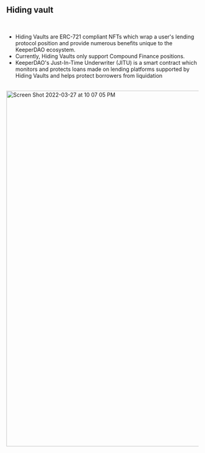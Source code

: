 ## Hiding vault

<br>

* Hiding Vaults are ERC-721 compliant NFTs which wrap a user's lending protocol position and provide numerous benefits unique to the KeeperDAO ecosystem.
* Currently, Hiding Vaults only support Compound Finance positions.
* KeeperDAO's Just-In-Time Underwriter (JITU) is a smart contract which monitors and protects loans made on lending platforms supported by Hiding Vaults and helps protect borrowers from liquidation


<br>

<img width="931" alt="Screen Shot 2022-03-27 at 10 07 05 PM" src="https://user-images.githubusercontent.com/1130416/160294674-31e553e7-b376-4b95-9c1e-4458060ce748.png">

